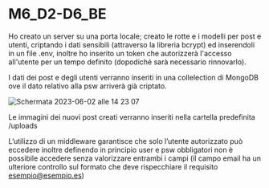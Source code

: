# M6_D2-D6_BE
Ho creato un server su una porta locale; creato le rotte e i modelli per post e utenti, criptando i dati sensibili (attraverso la libreria bcrypt) ed inserendoli in un file .env, inoltre ho inserito un token che autorizzerà l'accesso all'utente per un tempo definito (dopodiché sarà necessario rinnovarlo).

I dati dei post e degli utenti verranno inseriti in una collelection di MongoDB ove il dato relativo alla psw arriverà già criptato.

![Schermata 2023-06-02 alle 14 23 07](https://github.com/ArCalamusa/M6_D2-D6_BE/assets/117526559/8922e03b-fc80-49f7-999b-9e05216383fc)

Le immagini dei nuovi post creati verranno inseriti nella cartella predefinita /uploads

L’utilizzo di un middleware garantisce che solo l’utente autorizzato può eccedere inoltre definendo in principio user e psw obbligatori non è possibile accedere senza valorizzare entrambi i campi (il campo email ha un ulteriore controllo sul formato che deve rispecchiare il requisito esempio@esempio.es)
